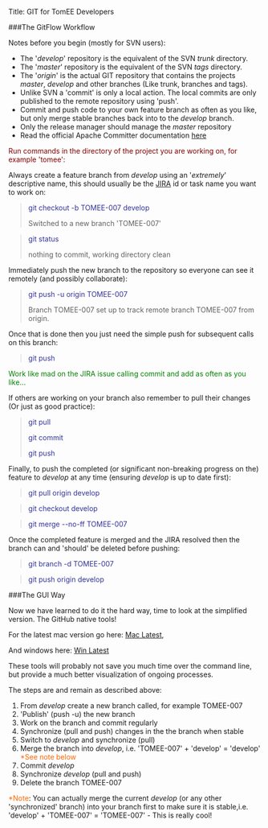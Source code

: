 Title: GIT for TomEE Developers

###The GitFlow Workflow

Notes before you begin (mostly for SVN users):

* The '*develop*' repository is the equivalent of the SVN *trunk* directory.  
* The '*master*' repository is the equivalent of the SVN *tags* directory.    
* The '*origin*' is the actual GIT repository that contains the projects *master*, *develop* and other branches (Like trunk, branches and tags).  
* Unlike SVN a 'commit' is only a local action. The local commits are only published to the remote repository using 'push'.  
* Commit and push code to your own feature branch as often as you like, but only merge stable branches back into to the *develop* branch.  
* Only the release manager should manage the *master* repository
* Read the official Apache Committer documentation [here](https://gitbox.apache.org/#committers-getting-started)

<span style="color: rgb(128,0,0);">Run commands in the directory of the project you are working on, for example 'tomee':</span>

Always create a feature branch from *develop* using an '*extremely*' descriptive name, this should usually be the [JIRA](https://issues.apache.org/jira/browse/TOMEE) id or task name you want to work on:

><span style="color: rgb(51,51,153);">git checkout -b TOMEE-007 develop</span>
>
>Switched to a new branch 'TOMEE-007'  


><span style="color: rgb(51,51,153);">git status</span>
>
>nothing to commit, working directory clean

 Immediately push the new branch to the repository so everyone can see it remotely (and possibly collaborate):

><span style="color: rgb(51,51,153);">git push -u origin TOMEE-007</span>
>
>Branch TOMEE-007 set up to track remote branch TOMEE-007 from origin.

Once that is done then you just need the simple push for subsequent calls on this branch:

><span style="color: rgb(51,51,153);">git push</span>

<span style="color: rgb(0,128,0);">Work like mad on the JIRA issue calling commit and add as often as you like...</span>

If others are working on your branch also remember to pull their changes (Or just as good practice):

><span style="color: rgb(51,51,153);">git pull</span>
>
><span style="color: rgb(51,51,153);">git commit</span>
>
><span style="color: rgb(51,51,153);">git push</span>

Finally, to push the completed (or significant non-breaking progress on the) feature to *develop* at any time (ensuring *develop* is up to date first):

><span style="color: rgb(51,51,153);">git pull origin develop</span>

><span style="color: rgb(51,51,153);">git checkout develop</span>

><span style="color: rgb(51,51,153);">git merge --no-ff TOMEE-007</span>

Once the completed feature is merged and the JIRA resolved then the branch can and 'should' be deleted before pushing:

><span style="color: rgb(51,51,153);">git branch -d TOMEE-007</span>

><span style="color: rgb(51,51,153);">git push origin develop</span>

<a name="git-gui"></a>
###The GUI Way

Now we have learned to do it the hard way, time to look at the simplified version. The GitHub native tools!

For the latest mac version go here: [Mac Latest](https://mac.github.com/), 

And windows here: [Win Latest](https://windows.github.com/)

These tools will probably not save you much time over the command line, but provide a much better visualization of ongoing processes.

The steps are and remain as described above:

1. From *develop* create a new branch called, for example TOMEE-007
1. 'Publish' (push -u) the new branch
1. Work on the branch and commit regularly
1. Synchronize (pull and push) changes in the the branch when stable
1. Switch to *develop* and synchronize (pull)
1. Merge the branch into *develop*, i.e. 'TOMEE-007' + 'develop'  = 'develop' <span style="color: rgb(255,102,0);">*See note below</span>
1. Commit *develop*
1. Synchronize *develop* (pull and push)
1. Delete the branch TOMEE-007

<span style="color: rgb(255,102,0);">*Note</span>: You can actually merge the current *develop* (or any other 'synchronized' branch) into your branch first to make sure it is stable,i.e. 'develop' + 'TOMEE-007' = 'TOMEE-007' - This is really cool!
